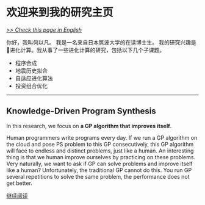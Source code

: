 # 欢迎来到我的研究主页

[*>> Check this page in English*](/)

你好，我叫何以凡。 我是一名来自日本筑波大学的在读博士生。 我的研究兴趣是🧬进化计算。我从事了一些进化计算的研究，包括以下几个子课题。

- 程序合成
- 地震历史拟合
- 自适应进化算法
- 投资组合优化

---

## Knowledge-Driven Program Synthesis

In this research, we focus on **a GP algorithm that improves itself**.

Human programmers write programs every day. If we run a GP algorithm on the cloud and pose PS problem to this GP consecutively, this GP algorithm will face to endless and distinct problems, just like a human. An interesting thing is that we human improve ourselves by practicing on these problems. Very naturally, we want to ask if GP can solve problems and improve itself like a human? Unfortunately, the traditional GP cannot do this. You run GP several repetitions to solve the same problem, the performance does not get better.

[继续阅读](/cn/research/kdps/)

